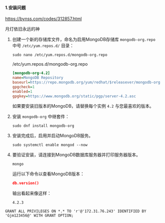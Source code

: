 #### 1.安装问题

https://bynss.com/codes/312857.html

月灯依旧永远的神

1. 创建一个新的存储库文件，命名为启用MongoDB存储库 `mongodb-org.repo` 中号 `/etc/yum.repos.d/` 目录：

   ```
   sudo nano /etc/yum.repos.d/mongodb-org.repo
   ```

   /etc/yum.repos.d/mongodb-org.repo

   ```ini
   [mongodb-org-4.2]
   name=MongoDB Repository
   baseurl=https://repo.mongodb.org/yum/redhat/$releasever/mongodb-org/4.2/x86_64/
   gpgcheck=1
   enabled=1
   gpgkey=https://www.mongodb.org/static/pgp/server-4.2.asc
   ```

   如果要安装旧版本的MongoDB，请替换每个实例 `4.2` 与您最喜欢的版本。

2. 安装 `mongodb-org` 中继套件：

   ```
   sudo dnf install mongodb-org
   ```

1. 安装完成后，启用并启动MongoDB服务。

   ```
   sudo systemctl enable mongod --now
   ```

2. 要验证安装，请连接到MongoDB数据库服务器并打印服务器版本。

   ```
   mongo
   ```

   运行以下命令以查看MongoDB版本：

   ```json
   db.version()
   ```

   输出看起来像这样：

   ```output
   4.2.3
   ```

```
GRANT ALL PRIVILEGES ON *.* TO 'r'@'172.31.76.243' IDENTIFIED BY 'Gjm123456@' WITH GRANT OPTION;
```